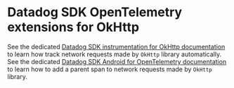 # Datadog SDK OpenTelemetry extensions for OkHttp

See the dedicated [Datadog SDK instrumentation for OkHttp documentation][1] to learn how track network requests made by `OkHttp` library automatically.
See the dedicated [Datadog SDK Android for OpenTelemetry documentation][2] to learn how to add a parent span to network requests made by `OkHttp` library.

[1]: https://docs.datadoghq.com/real_user_monitoring/android/advanced_configuration/#automatically-track-network-requests
[2]: https://docs.datadoghq.com/tracing/trace_collection/custom_instrumentation/android?tab=kotlin